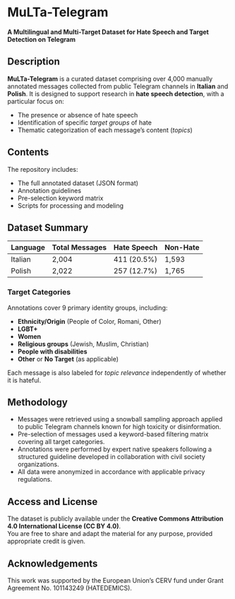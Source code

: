 # MuLTa-Telegram  
**A Multilingual and Multi-Target Dataset for Hate Speech and Target Detection on Telegram**

## Description

**MuLTa-Telegram** is a curated dataset comprising over 4,000 manually annotated messages collected from public Telegram channels in **Italian** and **Polish**. It is designed to support research in **hate speech detection**, with a particular focus on:
- The presence or absence of hate speech
- Identification of specific *target groups* of hate
- Thematic categorization of each message’s content (*topics*)

## Contents

The repository includes:
- The full annotated dataset (JSON format)
- Annotation guidelines
- Pre-selection keyword matrix
- Scripts for processing and modeling

## Dataset Summary

| Language | Total Messages | Hate Speech | Non-Hate |
|----------|----------------|-------------|-----------|
| Italian  | 2,004          | 411 (20.5%) | 1,593     |
| Polish   | 2,022          | 257 (12.7%) | 1,765     |

### Target Categories
Annotations cover 9 primary identity groups, including:
- **Ethnicity/Origin** (People of Color, Romani, Other)
- **LGBT+**
- **Women**
- **Religious groups** (Jewish, Muslim, Christian)
- **People with disabilities**
- **Other** or **No Target** (as applicable)

Each message is also labeled for *topic relevance* independently of whether it is hateful.

## Methodology

- Messages were retrieved using a snowball sampling approach applied to public Telegram channels known for high toxicity or disinformation.
- Pre-selection of messages used a keyword-based filtering matrix covering all target categories.
- Annotations were performed by expert native speakers following a structured guideline developed in collaboration with civil society organizations.
- All data were anonymized in accordance with applicable privacy regulations.


## Access and License

The dataset is publicly available under the **Creative Commons Attribution 4.0 International License (CC BY 4.0)**.  
You are free to share and adapt the material for any purpose, provided appropriate credit is given.


## Acknowledgements

This work was supported by the European Union’s CERV fund under Grant Agreement No. 101143249 (HATEDEMICS).
